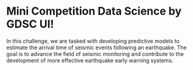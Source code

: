 # Mini Competition Data Science by GDSC UI! 
In this challenge, we are tasked with developing predictive models to estimate the arrival time of seismic events following an earthquake. The goal is to advance the field of seismic monitoring and contribute to the development of more effective earthquake early warning systems.
